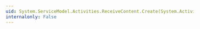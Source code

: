 ```yaml
---
uid: System.ServiceModel.Activities.ReceiveContent.Create(System.Activities.OutArgument,System.Type)
internalonly: False
---
```

